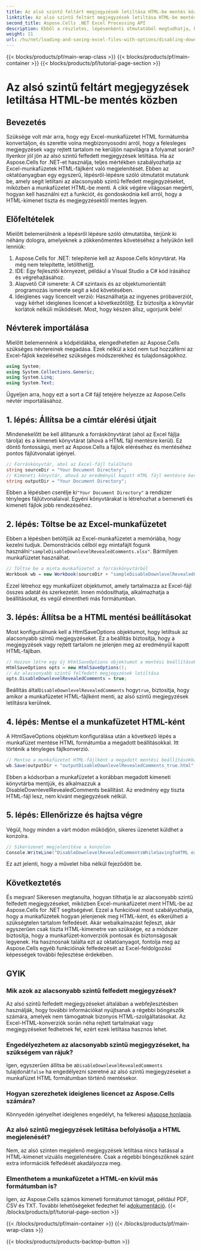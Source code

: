 ```yaml
---
title: Az alsó szintű feltárt megjegyzések letiltása HTML-be mentés közben
linktitle: Az alsó szintű feltárt megjegyzések letiltása HTML-be mentés közben
second_title: Aspose.Cells .NET Excel Processing API
description: Ebből a részletes, lépésenkénti útmutatóból megtudhatja, hogyan tilthatja le az alsó szinten megjelenő megjegyzéseket, amikor Excel-munkafüzetet HTML-formátumba ment az Aspose.Cells for .NET használatával.
weight: 11
url: /hu/net/loading-and-saving-excel-files-with-options/disabling-downlevel-revealed-comments/
---
```


{{< blocks/products/pf/main-wrap-class >}}
{{< blocks/products/pf/main-container >}}
{{< blocks/products/pf/tutorial-page-section >}}

# Az alsó szintű feltárt megjegyzések letiltása HTML-be mentés közben

## Bevezetés
Szüksége volt már arra, hogy egy Excel-munkafüzetet HTML formátumba konvertáljon, és szerette volna megbizonyosodni arról, hogy a felesleges megjegyzések vagy rejtett tartalom ne kerüljön napvilágra a folyamat során? Ilyenkor jól jön az alsó szintű felfedett megjegyzések letiltása. Ha az Aspose.Cells for .NET-et használja, teljes mértékben szabályozhatja az Excel-munkafüzetek HTML-fájlként való megjelenítését. Ebben az oktatóanyagban egy egyszerű, lépésről-lépésre szóló útmutatót mutatunk be, amely segít letiltani az alacsonyabb szintű felfedett megjegyzéseket, miközben a munkafüzetet HTML-be menti. 
A cikk végére világosan megérti, hogyan kell használni ezt a funkciót, és gondoskodnia kell arról, hogy a HTML-kimenet tiszta és megjegyzésektől mentes legyen.
## Előfeltételek
Mielőtt belemerülnénk a lépésről lépésre szóló útmutatóba, térjünk ki néhány dologra, amelyeknek a zökkenőmentes követéséhez a helyükön kell lenniük:
1. Aspose.Cells for .NET: telepítenie kell az Aspose.Cells könyvtárat. Ha még nem telepítette, letöltheti[itt](https://releases.aspose.com/cells/net/).
2. IDE: Egy fejlesztői környezet, például a Visual Studio a C# kód írásához és végrehajtásához.
3. Alapvető C# ismerete: A C# szintaxis és az objektumorientált programozás ismerete segít a kód követésében.
4.  Ideiglenes vagy licencelt verzió: Használhatja az ingyenes próbaverziót, vagy kérhet ideiglenes licencet a következőtől[itt](https://purchase.aspose.com/temporary-license/). Ez biztosítja a könyvtár korlátok nélküli működését.
Most, hogy készen állsz, ugorjunk bele!
## Névterek importálása
Mielőtt belemennénk a kódpéldákba, elengedhetetlen az Aspose.Cells szükséges névtereinek megadása. Ezek nélkül a kód nem tud hozzáférni az Excel-fájlok kezeléséhez szükséges módszerekhez és tulajdonságokhoz.
```csharp
using System;
using System.Collections.Generic;
using System.Linq;
using System.Text;
```
Ügyeljen arra, hogy ezt a sort a C# fájl tetejére helyezze az Aspose.Cells névtér importálásához.
## 1. lépés: Állítsa be a címtár elérési útjait
Mindenekelőtt be kell állítanunk a forráskönyvtárat (ahol az Excel fájlja tárolja) és a kimeneti könyvtárat (ahová a HTML fájl mentésre kerül). Ez döntő fontosságú, mert az Aspose.Cells a fájlok eléréséhez és mentéséhez pontos fájlútvonalat igényel.
```csharp
// Forráskönyvtár, ahol az Excel-fájl található
string sourceDir = "Your Document Directory";
// Kimeneti könyvtár, ahová az eredményül kapott HTML fájl mentésre kerül
string outputDir = "Your Document Directory";
```
 Ebben a lépésben cserélje ki`"Your Document Directory"` a rendszer tényleges fájlútvonalaival. Egyéni könyvtárakat is létrehozhat a bemeneti és kimeneti fájlok jobb rendezéséhez.
## 2. lépés: Töltse be az Excel-munkafüzetet
 Ebben a lépésben betöltjük az Excel-munkafüzetet a memóriába, hogy kezelni tudjuk. Demonstrációs célból egy mintafájlt fogunk használni`"sampleDisableDownlevelRevealedComments.xlsx"`. Bármilyen munkafüzetet használhat.
```csharp
// Töltse be a minta munkafüzetet a forráskönyvtárból
Workbook wb = new Workbook(sourceDir + "sampleDisableDownlevelRevealedComments.xlsx");
```
Ezzel létrehoz egy munkafüzet objektumot, amely tartalmazza az Excel-fájl összes adatát és szerkezetét. Innen módosíthatja, alkalmazhatja a beállításokat, és végül elmentheti más formátumban.
## 3. lépés: Állítsa be a HTML mentési beállításokat
Most konfigurálnunk kell a HtmlSaveOptions objektumot, hogy letiltsuk az alacsonyabb szintű megjegyzéseket. Ez a beállítás biztosítja, hogy a megjegyzések vagy rejtett tartalom ne jelenjen meg az eredményül kapott HTML-fájlban.
```csharp
// Hozzon létre egy új HtmlSaveOptions objektumot a mentési beállítások konfigurálásához
HtmlSaveOptions opts = new HtmlSaveOptions();
// Az alacsonyabb szintű felfedett megjegyzések letiltása
opts.DisableDownlevelRevealedComments = true;
```
 Beállítás által`DisableDownlevelRevealedComments` hogy`true`, biztosítja, hogy amikor a munkafüzetet HTML-fájlként menti, az alsó szintű megjegyzések letiltásra kerülnek.
## 4. lépés: Mentse el a munkafüzetet HTML-ként
A HtmlSaveOptions objektum konfigurálása után a következő lépés a munkafüzet mentése HTML formátumba a megadott beállításokkal. Itt történik a tényleges fájlkonverzió.
```csharp
// Mentse a munkafüzetet HTML-fájlként a megadott mentési beállításokkal
wb.Save(outputDir + "outputDisableDownlevelRevealedComments_true.html", opts);
```
Ebben a kódsorban a munkafüzetet a korábban megadott kimeneti könyvtárba mentjük, és alkalmazzuk a DisableDownlevelRevealedComments beállítást. Az eredmény egy tiszta HTML-fájl lesz, nem kívánt megjegyzések nélkül.
## 5. lépés: Ellenőrizze és hajtsa végre
Végül, hogy minden a várt módon működjön, sikeres üzenetet küldhet a konzolra.
```csharp
// Sikerüzenet megjelenítése a konzolon
Console.WriteLine("DisableDownlevelRevealedCommentsWhileSavingToHTML executed successfully.");
```
Ez azt jelenti, hogy a művelet hiba nélkül fejeződött be.
## Következtetés
És megvan! Sikeresen megtanulta, hogyan tilthatja le az alacsonyabb szintű felfedett megjegyzéseket, miközben Excel-munkafüzetet ment HTML-be az Aspose.Cells for .NET segítségével. Ezzel a funkcióval most szabályozhatja, hogy a munkafüzetek hogyan jelenjenek meg HTML-ként, és elkerülheti a szükségtelen tartalom felfedését. Akár webalkalmazást fejleszt, akár egyszerűen csak tiszta HTML-kimenetre van szüksége, ez a módszer biztosítja, hogy a munkafüzet-konverziók pontosak és biztonságosak legyenek.
Ha hasznosnak találta ezt az oktatóanyagot, fontolja meg az Aspose.Cells egyéb funkcióinak felfedezését az Excel-feldolgozási képességek további fejlesztése érdekében.
## GYIK
### Mik azok az alacsonyabb szintű felfedett megjegyzések?
Az alsó szintű felfedett megjegyzéseket általában a webfejlesztésben használják, hogy további információkat nyújtsanak a régebbi böngészők számára, amelyek nem támogatnak bizonyos HTML-szolgáltatásokat. Az Excel-HTML-konverziók során néha rejtett tartalmakat vagy megjegyzéseket fedhetnek fel, ezért ezek letiltása hasznos lehet.
### Engedélyezhetem az alacsonyabb szintű megjegyzéseket, ha szükségem van rájuk?
 Igen, egyszerűen állítsa be a`DisableDownlevelRevealedComments` tulajdonát`false` ha engedélyezni szeretné az alsó szintű megjegyzéseket a munkafüzet HTML formátumban történő mentésekor.
### Hogyan szerezhetek ideiglenes licencet az Aspose.Cells számára?
 Könnyedén igényelhet ideiglenes engedélyt, ha felkeresi a[Aspose honlapja](https://purchase.aspose.com/temporary-license/).
### Az alsó szintű megjegyzések letiltása befolyásolja a HTML megjelenését?
Nem, az alsó szinten megjelenő megjegyzések letiltása nincs hatással a HTML-kimenet vizuális megjelenésére. Csak a régebbi böngészőknek szánt extra információk felfedését akadályozza meg.
### Elmenthetem a munkafüzetet a HTML-en kívül más formátumban is?
 Igen, az Aspose.Cells számos kimeneti formátumot támogat, például PDF, CSV és TXT. További lehetőségeket fedezhet fel a[dokumentáció](https://reference.aspose.com/cells/net/).
{{< /blocks/products/pf/tutorial-page-section >}}

{{< /blocks/products/pf/main-container >}}
{{< /blocks/products/pf/main-wrap-class >}}

{{< blocks/products/products-backtop-button >}}
